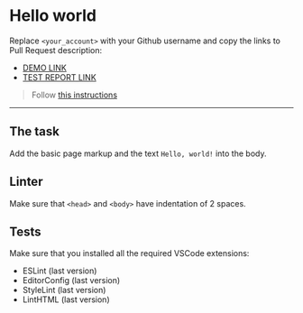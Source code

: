 # Hello world

Replace `<your_account>` with your Github username and copy the links to Pull Request description:
- [DEMO LINK](https://serhii-mylyi.github.io/layout_hello-world/)
- [TEST REPORT LINK](https://serhii-mylyiпше.github.io/layout_hello-world/report/html_report/)

> Follow [this instructions](https://mate-academy.github.io/layout_task-guideline/#how-to-solve-the-layout-tasks-on-github)
___

## The task

Add the basic page markup and the text `Hello, world!` into the body.

## Linter

Make sure that `<head>` and `<body>` have indentation of 2 spaces.

## Tests

Make sure that you installed all the required VSCode extensions:

- ESLint (last version)
- EditorConfig (last version)
- StyleLint (last version)
- LintHTML (last version)
